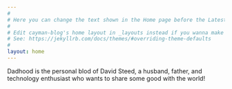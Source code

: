 ```yaml
---
#
# Here you can change the text shown in the Home page before the Latest Posts section.
#
# Edit cayman-blog's home layout in _layouts instead if you wanna make some changes
# See: https://jekyllrb.com/docs/themes/#overriding-theme-defaults
#
layout: home
---
```


Dadhood is the personal blod of David Steed, a husband, father, and technology enthusiast who wants to share some good with the world! 
